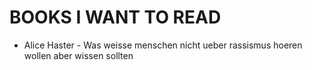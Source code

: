 BOOKS I WANT TO READ
====================
- Alice Haster - Was weisse menschen nicht ueber rassismus hoeren wollen aber wissen sollten

